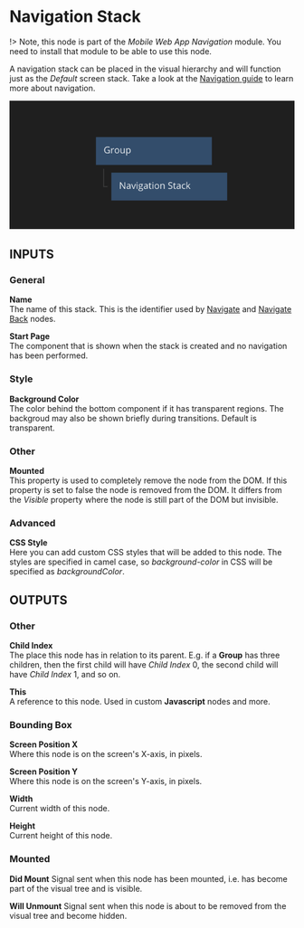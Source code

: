 # Navigation Stack

!> Note, this node is part of the _Mobile Web App Navigation_ module. You need to install that module to be able to use this node.

A navigation stack can be placed in the visual hierarchy and will function just as the _Default_ screen stack. Take a look at the [Navigation guide](/modules/mobile-web-app-nav/nav-guide.md) to learn more about navigation.

<div class="ndl-images">
    <img src="/modules/mobile-web-app-nav/guide/navigation-stack.png" class="ndl-image med"></img>   
</div>

## INPUTS

### General

**Name**  
The name of this stack. This is the identifier used by [Navigate](/modules/mobile-web-app-nav/navigate.md) and [Navigate Back](/modules/mobile-web-app-nav/navigate-back.md) nodes.

**Start Page**  
The component that is shown when the stack is created and no navigation has been performed.

### Style

**Background Color**  
The color behind the bottom component if it has transparent regions. The backgroud may also be shown briefly during transitions. Default is transparent.

### Other

**Mounted**  
This property is used to completely remove the node from the DOM. If this property is set to false the node is removed from the DOM. It differs from the _Visible_ property where the node is still part of the DOM but invisible.

### Advanced

**CSS Style**  
Here you can add custom CSS styles that will be added to this node. The styles are specified in camel case, so _background-color_ in CSS will be specified as _backgroundColor_.

## OUTPUTS

### Other

**Child Index**  
The place this node has in relation to its parent. E.g. if a **Group** has three children, then the first child will have _Child Index_ 0, the second child will have _Child Index_ 1, and so on.

**This**  
A reference to this node. Used in custom **Javascript** nodes and more.

### Bounding Box

**Screen Position X**  
Where this node is on the screen's X-axis, in pixels.

**Screen Position Y**  
Where this node is on the screen's Y-axis, in pixels.

**Width**  
Current width of this node.

**Height**  
Current height of this node.

### Mounted

**Did Mount**
Signal sent when this node has been mounted, i.e. has become part of the visual tree and is visible.

**Will Unmount**
Signal sent when this node is about to be removed from the visual tree and become hidden.
